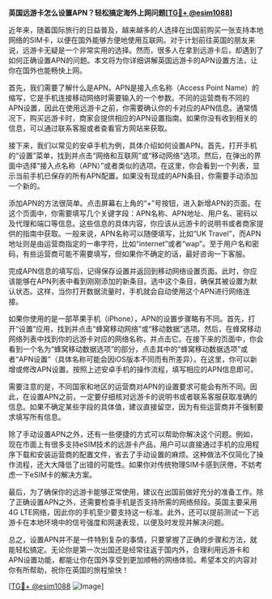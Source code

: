 **英国远游卡怎么设置APN？轻松搞定海外上网问题[[TG💪+ @esim1088](https://t.me/s/esim1088)]**

近年来，随着国际旅行的日益普及，越来越多的人选择在出国前购买一张支持本地网络的SIM卡，以便在国外能够方便地使用互联网。对于计划前往英国的朋友来说，远游卡无疑是一个非常实用的选择。然而，很多人在拿到远游卡后，却遇到了如何正确设置APN的问题。本文将为你详细讲解英国远游卡的APN设置方法，让你在国外也能畅快上网。

首先，我们需要了解什么是APN。APN是接入点名称（Access Point Name）的缩写，它是手机连接移动网络时需要输入的一个参数。不同的运营商有不同的APN设置，因此在使用远游卡之前，你需要确认你的卡对应的APN信息。通常情况下，购买远游卡时，商家会提供相应的APN设置指南。如果你没有收到相关的信息，可以通过联系客服或者查看官方网站来获取。

接下来，我们以常见的安卓手机为例，具体介绍如何设置APN。首先，打开手机的“设置”菜单，找到并点击“网络和互联网”或“移动网络”选项。然后，在弹出的界面中选择“接入点名称（APN）”或者类似的选项。在这里，你会看到一个列表，显示当前手机已保存的所有APN配置。如果没有现成的APN条目，你需要手动添加一个新的。

添加APN的方法很简单。点击屏幕右上角的“+”号按钮，进入新增APN的页面。在这个页面中，你需要填写几个关键字段：APN名称、APN地址、用户名、密码以及代理和端口等信息。这些信息的具体内容，你应该从远游卡的说明书或者商家提供的指南中获取。一般来说，APN名称可以随便填写，比如“UK Travel”，而APN地址则是由运营商指定的一串字符，比如“internet”或者“wap”。至于用户名和密码，有些运营商可能不需要填写，但如果你不确定的话，最好咨询一下客服。

完成APN信息的填写后，记得保存设置并返回到移动网络设置页面。此时，你应该能够在APN列表中看到刚刚添加的新条目。选中这个条目，确保其被设置为默认状态。这样，当你打开数据流量时，手机就会自动使用这个APN进行网络连接。

如果你使用的是一部苹果手机（iPhone），APN的设置步骤略有不同。首先，打开“设置”应用，找到并点击“蜂窝移动网络”或“移动数据”选项。然后，在蜂窝移动网络列表中找到你的远游卡对应的网络名称，并点击它。在接下来的页面中，你会看到一个名为“蜂窝移动数据选项”的部分，点击其中的“蜂窝移动数据选项”或者“APN设置”（具体名称可能会因iOS版本不同而有所差异）。在这里，你可以新增或修改APN设置。按照上述安卓手机的操作流程，填写相应的APN信息即可。

需要注意的是，不同国家和地区的运营商对APN的设置要求可能会有所不同。因此，在设置APN之前，一定要仔细核对远游卡的说明书或者联系客服获取准确的信息。如果不确定某些字段的具体值，建议直接留空，因为有些运营商并不强制要求填写所有信息。

除了手动设置APN之外，还有一些便捷的方式可以帮助你解决这个问题。例如，现在市面上有很多支持eSIM技术的远游卡产品，用户可以直接通过手机的应用程序下载和安装运营商的配置文件，省去了手动设置的麻烦。这种做法不仅简化了操作流程，还大大降低了出错的可能性。如果你对传统物理SIM卡感到厌倦，不妨考虑一下eSIM卡的解决方案。

最后，为了确保你的远游卡能够正常使用，建议在出国前做好充分的准备工作。除了正确设置APN之外，还需要检查手机是否支持所需的网络频段。英国主要采用4G LTE网络，因此你的手机至少要支持这一标准。此外，还可以提前测试一下远游卡在本地环境中的信号强度和网速表现，以便及时发现并解决问题。

总之，设置APN并不是一件特别复杂的事情，只要掌握了正确的步骤和方法，就能轻松搞定。无论你是第一次出国还是经常往返于国内外，合理利用远游卡和APN设置功能，都能让你在国外享受到更加顺畅的网络体验。希望本文的内容对你有所帮助，祝你在英国的旅程愉快！

[[TG💪+ @esim1088](https://t.me/s/esim1088) ![Image](https://i.postimg.cc/4NQfJmqS/Snipaste-2025-05-13-00-14-12.png)]